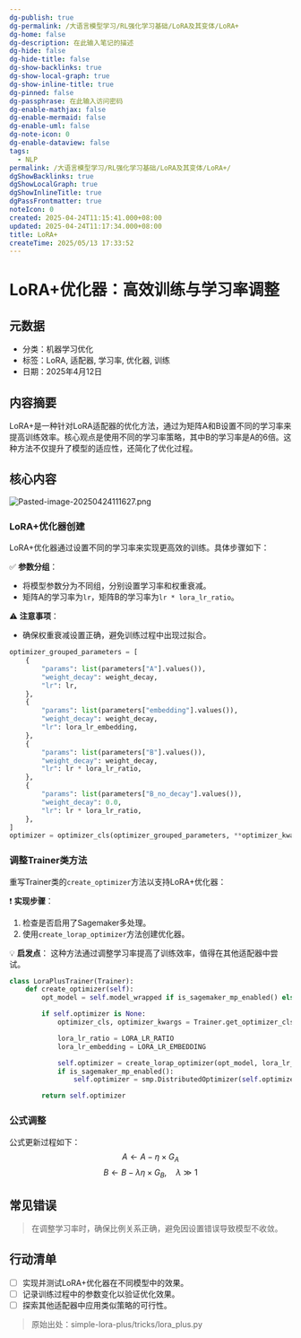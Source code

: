 ```yaml
---
dg-publish: true
dg-permalink: /大语言模型学习/RL强化学习基础/LoRA及其变体/LoRA+
dg-home: false
dg-description: 在此输入笔记的描述
dg-hide: false
dg-hide-title: false
dg-show-backlinks: true
dg-show-local-graph: true
dg-show-inline-title: true
dg-pinned: false
dg-passphrase: 在此输入访问密码
dg-enable-mathjax: false
dg-enable-mermaid: false
dg-enable-uml: false
dg-note-icon: 0
dg-enable-dataview: false
tags:
  - NLP
permalink: /大语言模型学习/RL强化学习基础/LoRA及其变体/LoRA+/
dgShowBacklinks: true
dgShowLocalGraph: true
dgShowInlineTitle: true
dgPassFrontmatter: true
noteIcon: 0
created: 2025-04-24T11:15:41.000+08:00
updated: 2025-04-24T11:17:34.000+08:00
title: LoRA+
createTime: 2025/05/13 17:33:52
---
```




# LoRA+优化器：高效训练与学习率调整

## 元数据
- 分类：机器学习优化
- 标签：LoRA, 适配器, 学习率, 优化器, 训练
- 日期：2025年4月12日


## 内容摘要
LoRA+是一种针对LoRA适配器的优化方法，通过为矩阵A和B设置不同的学习率来提高训练效率。核心观点是使用不同的学习率策略，其中B的学习率是A的6倍。这种方法不仅提升了模型的适应性，还简化了优化过程。


## 核心内容
![Pasted-image-20250424111627.png](/img/user/%E9%99%84%E4%BB%B6/Pasted%20image%2020250424111627.png)

### LoRA+优化器创建
LoRA+优化器通过设置不同的学习率来实现更高效的训练。具体步骤如下：

✅ **参数分组**：
- 将模型参数分为不同组，分别设置学习率和权重衰减。
- 矩阵A的学习率为`lr`，矩阵B的学习率为`lr * lora_lr_ratio`。

⚠️ **注意事项**：
- 确保权重衰减设置正确，避免训练过程中出现过拟合。

```python
optimizer_grouped_parameters = [
    {
        "params": list(parameters["A"].values()),
        "weight_decay": weight_decay,
        "lr": lr,
    },
    {
        "params": list(parameters["embedding"].values()),
        "weight_decay": weight_decay,
        "lr": lora_lr_embedding,
    },
    {
        "params": list(parameters["B"].values()),
        "weight_decay": weight_decay,
        "lr": lr * lora_lr_ratio,
    },
    {
        "params": list(parameters["B_no_decay"].values()),
        "weight_decay": 0.0,
        "lr": lr * lora_lr_ratio,
    },
]
optimizer = optimizer_cls(optimizer_grouped_parameters, **optimizer_kwargs)
```


### 调整Trainer类方法
重写Trainer类的`create_optimizer`方法以支持LoRA+优化器：

❗ **实现步骤**：
1. 检查是否启用了Sagemaker多处理。
2. 使用`create_lorap_optimizer`方法创建优化器。

💡 **启发点**：
这种方法通过调整学习率提高了训练效率，值得在其他适配器中尝试。

```python
class LoraPlusTrainer(Trainer):
    def create_optimizer(self):
        opt_model = self.model_wrapped if is_sagemaker_mp_enabled() else self.model

        if self.optimizer is None:
            optimizer_cls, optimizer_kwargs = Trainer.get_optimizer_cls_and_kwargs(self.args)

            lora_lr_ratio = LORA_LR_RATIO
            lora_lr_embedding = LORA_LR_EMBEDDING

            self.optimizer = create_lorap_optimizer(opt_model, lora_lr_ratio, optimizer_cls, optimizer_kwargs, lora_lr_embedding)
            if is_sagemaker_mp_enabled():
                self.optimizer = smp.DistributedOptimizer(self.optimizer)

        return self.optimizer
```


### 公式调整
公式更新过程如下：
$$
A \leftarrow A - \eta \times G_A
$$
$$
B \leftarrow B - \lambda \eta \times G_B, \quad \lambda \gg 1
$$


## 常见错误
> 在调整学习率时，确保比例关系正确，避免因设置错误导致模型不收敛。


## 行动清单
- [ ] 实现并测试LoRA+优化器在不同模型中的效果。
- [ ] 记录训练过程中的参数变化以验证优化效果。
- [ ] 探索其他适配器中应用类似策略的可行性。

> 原始出处：simple-lora-plus/tricks/lora_plus.py
